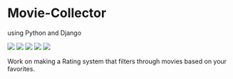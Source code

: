 # Movie-Collector
using Python and Django


![](https://i.imgur.com/ubUUB78.png)
![](https://i.imgur.com/dDCpkkR.png)
![](https://i.imgur.com/OTDDXsp.png)
![](https://i.imgur.com/o3fu2W7.png)
![](https://i.imgur.com/uzZQOW1.png)


Work on making a Rating system that filters through movies based on your favorites.